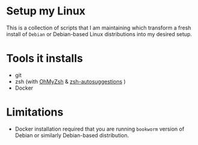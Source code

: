 # Setup my Linux
This is a collection of scripts that I am maintaining which transform a fresh install of `Debian` or Debian-based Linux distributions into my desired setup.

# Tools it installs
- git
- zsh (with [OhMyZsh](https://ohmyz.sh/) & [zsh-autosuggestions](https://github.com/zsh-users/zsh-autosuggestions/) )
- Docker

# Limitations
- Docker installation required that you are running `bookworm` version of Debian or similarly Debian-based distribution.